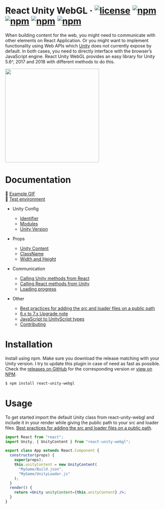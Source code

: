 # React Unity WebGL &middot; [![license](https://img.shields.io/badge/license-MIT-red.svg)]() [![npm](https://img.shields.io/npm/v/react-unity-webgl.svg)]() [![npm](https://img.shields.io/badge/build-passing-brightgreen.svg)]() [![npm](https://img.shields.io/npm/dt/react-unity-webgl.svg)]() [![npm](https://img.shields.io/badge/typescript-supported-2a507e.svg)]()

When building content for the web, you might need to communicate with other elements on React Application. Or you might want to implement functionality using Web APIs which [Unity](https://unity3d.com) does not currently expose by default. In both cases, you need to directly interface with the browser’s JavaScript engine. React Unity WebGL provides an easy library for Unity 5.6^, 2017 and 2018 with different methods to do this.

<img src="https://raw.githubusercontent.com/jeffreylanters/react-unity-webgl/master/resources/readme/logo.png" width="300px"><br />

# Documentation

👀 [Example GIF](https://raw.githubusercontent.com/jeffreylanters/react-unity-webgl/master/resources/readme/demo-video.gif)<br/>
🚀 [Test environment](https://github.com/jeffreylanters/react-unity-webgl-test)

- Unity Config

  - [Identifier](https://github.com/jeffreylanters/react-unity-webgl/blob/master/wiki/unity-options-id.md)
  - [Modules](https://github.com/jeffreylanters/react-unity-webgl/blob/master/wiki/unity-options-modules.md)
  - [Unity Version](https://github.com/jeffreylanters/react-unity-webgl/blob/master/wiki/unity-options-unity-version.md)

- Props

  - [Unity Content](https://github.com/jeffreylanters/react-unity-webgl/blob/master/wiki/props-unity-content.md)
  - [ClassName](https://github.com/jeffreylanters/react-unity-webgl/blob/master/wiki/props-classname.md)
  - [Width and Height](https://github.com/jeffreylanters/react-unity-webgl/blob/master/wiki/props-width-and-height.md)

- Communication

  - [Calling Unity methods from React](https://github.com/jeffreylanters/react-unity-webgl/blob/master/wiki/communication-calling-unity-methods-from-react.md)
  - [Calling React methods from Unity](https://github.com/jeffreylanters/react-unity-webgl/blob/master/wiki/communication-calling-react-methods-from-unity.md)
  - [Loading progress](https://github.com/jeffreylanters/react-unity-webgl/blob/master/wiki/communication-loading-progress.md)

- Other

  - [Best practices for adding the src and loader files on a public path]()
  - [6.x to 7.x Upgrade note](https://github.com/jeffreylanters/react-unity-webgl/blob/master/wiki/other-6x-to-7x-upgrade-note)
  - [JavaScript to UnityScript types](https://github.com/jeffreylanters/react-unity-webgl/blob/master/wiki/other-javascript-to-unityscript-types)
  - [Contributing](https://github.com/jeffreylanters/react-unity-webgl/blob/master/wiki/other-contributing)

# Installation

Install using npm. Make sure you download the release matching with your Unity version. I try to update this plugin in case of need as fast as possible. Check the [releases on GitHub](https://github.com/jeffreylanters/react-unity-webgl/releases) for the corresponding version or [view on NPM](https://www.npmjs.com/package/react-unity-webgl).

```sh
$ npm install react-unity-webgl
```

# Usage

To get started import the default Unity class from react-unity-webgl and include it in your render while giving the public path to your src and loader files. [Best practices for adding the src and loader files on a public path](#best-practices-for-adding-the-src-and-loader-files-on-a-public-path).

```jsx
import React from "react";
import Unity, { UnityContent } from "react-unity-webgl";

export class App extends React.Component {
  constructor(props) {
    super(props);
    this.unityContent = new UnityContent(
      "MyGame/Build.json",
      "MyGame/UnityLoader.js"
    );
  }
  render() {
    return <Unity unityContent={this.unityContent} />;
  }
}
```
